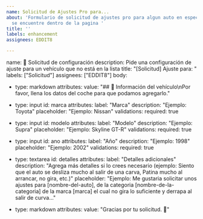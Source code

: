 ```yaml
---
name: Solicitud de Ajustes Pro para...
about: 'Formulario de solicitud de ajustes pro para algun auto en especifico que no
  se encuentre dentro de la pagina '
title: ''
labels: enhancement
assignees: EDDIT8

---
```


name: 🚗 Solicitud de configuración
description: Pide una configuración de ajuste para un vehículo que no está en la lista
title: "[Solicitud] Ajuste para: "
labels: ["Solicitud"]
assignees: ["EDDIT8"]
body:
  - type: markdown
    attributes:
      value: "## 🚗 Información del vehículo\nPor favor, llena los datos del coche para que podamos agregarlo."
  
  - type: input
    id: marca
    attributes:
      label: "Marca"
      description: "Ejemplo: Toyota"
      placeholder: "Ejemplo: Nissan"
    validations:
      required: true

  - type: input
    id: modelo
    attributes:
      label: "Modelo"
      description: "Ejemplo: Supra"
      placeholder: "Ejemplo: Skyline GT-R"
    validations:
      required: true

  - type: input
    id: ano
    attributes:
      label: "Año"
      description: "Ejemplo: 1998"
      placeholder: "Ejemplo: 2002"
    validations:
      required: true

  - type: textarea
    id: detalles
    attributes:
      label: "Detalles adicionales"
      description: "Agrega más detalles si lo crees necesario (ejemplo: Siento que el auto se desliza mucho al salir de una carva, Patina mucho al arrancar, no gira, etc.)"
      placeholder: "Ejemplo: Me gustaria solicitar unos ajustes para [nombre-del-auto], de la categoria [nombre-de-la-categoria] de la marca [marca] el cual no gira lo suficiente y derrapa al salir de curva..."

  - type: markdown
    attributes:
      value: "Gracias por tu solicitud. 🚀"
